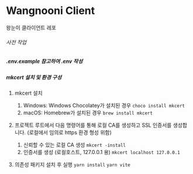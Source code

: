 # Wangnooni Client

왕눈이 클라이언트 레포

###### 사전 작업

##### .env.example 참고하여 .env 작성

##### mkcert 설치 및 환경 구성

1. mkcert 설치

   1. Windows: Windows Chocolatey가 설치된 경우
      `choco install mkcert`
   2. macOS: Homebrew가 설치된 경우
      `brew install mkcert`

2. 프로젝트 루트에서 다음 명령어를 통해 로컬 CA를 생성하고 SSL 인증서를 생성합니다. (로컬에서 임의로 https 환경 형성 위함)
   1. 신뢰할 수 있는 로컬 CA 생성
      `mkcert -install`
   2. 인증서를 생성 (로컬호스트, 127.0.0.1 용)
      `mkcert localhost 127.0.0.1`
3. 의존성 패키지 설치 후 실행
   `yarn install`
   `yarn vite`
